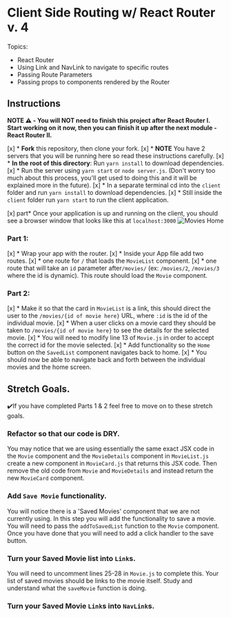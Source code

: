 # Client Side Routing w/ React Router v. 4

Topics:

* React Router
* Using Link and NavLink to navigate to specific routes
* Passing Route Parameters
* Passing props to components rendered by the Router

## Instructions

**NOTE ⚠️ - You will NOT need to finish this project after React Router I. Start working on it now, then you can finish it up after the next module - React Router II.**

[x] * **Fork** this repository, then clone your fork.
[x] * **NOTE** You have 2 servers that you will be running here so read these instructions carefully.
[x] * **In the root of this directory**: Run `yarn install` to download dependencies.
[x] * Run the server using `yarn start` or `node server.js`. (Don't worry too much about this process, you'll get used to doing this and it will be explained more in the future).
[x] * In a separate terminal cd into the `client` folder and run `yarn install` to download dependencies.
[x] * Still inside the `client` folder run `yarn start` to run the client application.

[x] part* Once your application is up and running on the client, you should see a browser window that looks like this at `localhost:3000`
  ![Movies Home](https://ibin.co/3xhmmHVl9BKF.png)

### Part 1:

 [x] * Wrap your app with the router.
 [x] * Inside your App file add two routes.
 [x] * one route for `/` that loads the `MovieList` component.
 [x] * one route that will take an `id` parameter after`/movies/` (ex: `/movies/2`, `/movies/3` where the id is dynamic). This route should load the `Movie` component.

### Part 2:

[x] * Make it so that the card in `MovieList` is a link, this should direct the user to the `/movies/{id of movie here}` URL, where `:id` is the id of the individual movie.
[x] * When a user clicks on a movie card they should be taken to `/movies/{id of movie here}` to see the details for the selected movie.
[x] * You will need to modify line 13 of `Movie.js` in order to accept the correct id for the movie selected.
[x] * Add functionality so the `Home` button on the `SavedList` component navigates back to home.
[x] * You should now be able to navigate back and forth between the individual movies and the home screen.

## Stretch Goals.

:heavy_check_mark:If you have completed Parts 1 & 2 feel free to move on to these stretch goals.

### Refactor so that our code is DRY.

You may notice that we are using essentially the same exact JSX code in the `Movie` component and the `MovieDetails` component in `MovieList.js` create a new component in `MovieCard.js` that returns this JSX code. Then remove the old code from `Movie` and `MovieDetails` and instead return the new `MovieCard` component.

### Add `Save Movie` functionality.

You will notice there is a 'Saved Movies' component that we are not currently using. In this step you will add the functionality to save a movie. You will need to pass the `addToSavedList` function to the `Movie` component. Once you have done that you will need to add a click handler to the save button.

### Turn your Saved Movie list into `Link`s.

You will need to uncomment lines 25-28 in `Movie.js` to complete this. Your list of saved movies should be links to the movie itself. Study and understand what the `saveMovie` function is doing.

### Turn your Saved Movie `Link`s into `NavLink`s.
